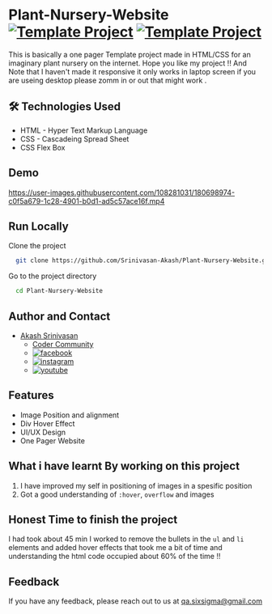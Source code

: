 # Plant-Nursery-Website [![Template Project](https://img.shields.io/badge/Template-Project-red)](http://www.gnu.org/licenses/agpl-3.0) [![Template Project](https://img.shields.io/badge/Technologies%20-HTML%2FCSS-brightgreen)](http://www.gnu.org/licenses/agpl-3.0)

This is basically a one pager Template project made in HTML/CSS for an imaginary plant nursery on the internet.
Hope you like my project !! And Note that I haven't made it responsive it only works in laptop screen if you are useing desktop please zomm in or out that might work .


## 🛠 Technologies Used
  - HTML - Hyper Text Markup Language
  - CSS - Cascadeing Spread Sheet
  - CSS Flex Box

## Demo

https://user-images.githubusercontent.com/108281031/180698974-c0f5a679-1c28-4901-b0d1-ad5c57ace16f.mp4

## Run Locally

Clone the project

```bash
  git clone https://github.com/Srinivasan-Akash/Plant-Nursery-Website.git
```

Go to the project directory

```bash
  cd Plant-Nursery-Website
```
## Author and Contact
- [Akash Srinivasan](https://www.github.com/octokatherine)
    - [Coder Community](https://web.codercommunity.io/user/62d568cb998d86c8883a2766?tab=posts)
    - [![facebook](https://img.shields.io/badge/Facebook-0A66C2?style=for-the-badge&logo=facebook&logoColor=white)](https://www.facebook.com/profile.php?id=100083429257499)
    - [![instagram](https://img.shields.io/badge/Instagram-0A66C2?style=for-the-badge&logo=instagram&logoColor=white)](https://www.instagram.com/akash_prashanthi/)
    - [![youtube](https://img.shields.io/badge/YouTube-ff0000?style=for-the-badge&logo=youtube&logoColor=white)](https://www.youtube.com/channel/UCAv1QdzDgV6MjA60CRtfkIg)

## Features

- Image Position and alignment
- Div Hover Effect
- UI/UX Design
- One Pager Website

## What i have learnt By working on this project
1. I have improved my self in positioning of images in a spesific position
2. Got a good understanding of `:hover`, `overflow` and images

## Honest Time to finish the project

I had took about 45 min I worked to remove the bullets in the `ul` and `li` elements and added hover effects that took me a bit of time
and understanding the html code occupied about 60% of the time !!
## Feedback

If you have any feedback, please reach out to us at qa.sixsigma@gmail.com
